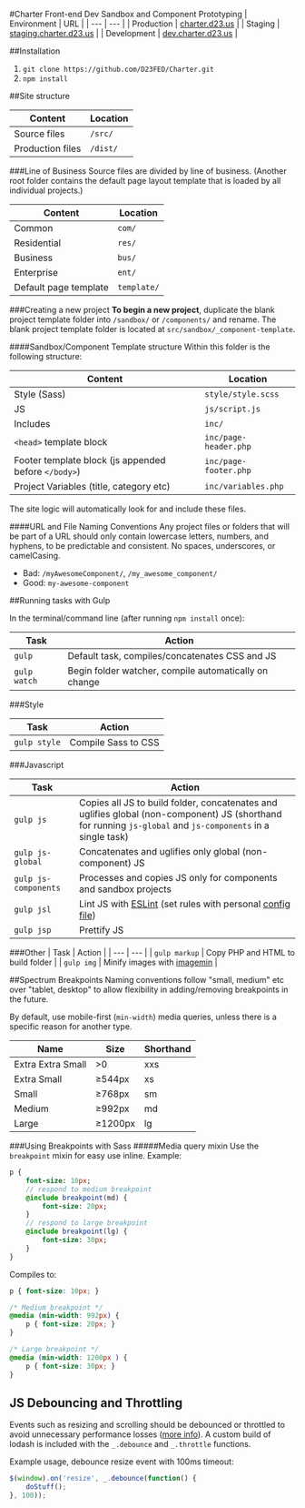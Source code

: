 #Charter Front-end Dev Sandbox and Component Prototyping
| Environment | URL                                                      |
| ---         | ---                                                      |
| Production  | [charter.d23.us](http://charter.d23.us/)                 |
| Staging     | [staging.charter.d23.us](http://staging.charter.d23.us/) |
| Development | [dev.charter.d23.us](http://dev.charter.d23.us/)         |

##Installation

1. `git clone https://github.com/D23FED/Charter.git`
2. `npm install`

##Site structure

| Content           | Location         |
| ---               | ---              |
| Source files      | `/src/`           |
| Production files  | `/dist/`          |

###Line of Business
Source files are divided by line of business. (Another root folder contains the default page layout template that is loaded by all individual projects.)

| Content               | Location     |
| ---                   | ---          |
| Common                | `com/`      |
| Residential           | `res/`      |
| Business              | `bus/`      |
| Enterprise            | `ent/`      |
| Default page template | `template/` |

###Creating a new project
**To begin a new project**, duplicate the blank project template folder into `/sandbox/` or `/components/` and rename. The blank project template folder is located at `src/sandbox/_component-template`.

####Sandbox/Component Template structure
Within this folder is the following structure:

| Content                                              | Location              |
| ---                                                  | ---                   |
| Style (Sass)                                         | `style/style.scss`    |
| JS                                                   | `js/script.js`        |
| Includes                                             | `inc/`                |
| `<head>` template block                              | `inc/page-header.php` |
| Footer template block (js appended before `</body>`) | `inc/page-footer.php` |
| Project Variables (title, category etc)              | `inc/variables.php`   |

The site logic will automatically look for and include these files.

####URL and File Naming Conventions
Any project files or folders that will be part of a URL should only contain lowercase letters, numbers, and hyphens, to be predictable and consistent. No spaces, underscores, or camelCasing.

* Bad: `/myAwesomeComponent/`, `/my_awesome_component/`
* Good: `my-awesome-component`

##Running tasks with Gulp

In the terminal/command line (after running `npm install` once):

| Task         | Action                                                |
| ---          | ---                                                   |
| `gulp`       | Default task, compiles/concatenates CSS and JS        |
| `gulp watch` | Begin folder watcher, compile automatically on change |

###Style

| Task         | Action              |
| ---          | ---                 |
| `gulp style` | Compile Sass to CSS |

###Javascript

| Task         | Action              |
| ---          | ---                 |
| `gulp js`            | Copies all JS to build folder, concatenates and uglifies global (non-component) JS (shorthand for running `js-global` and `js-components` in a single task) |
| `gulp js-global`     | Concatenates and uglifies only global (non-component) JS |
| `gulp js-components` | Processes and copies JS only for components and sandbox projects |
| `gulp jsl`           | Lint JS with [ESLint](http://eslint.org/) (set rules with personal [config file](http://eslint.org/docs/user-guide/configuring#using-configuration-files))  |
| `gulp jsp`           | Prettify JS                                                                                                                                                 |

###Other
| Task         | Action              |
| ---          | ---                 |
| `gulp markup` | Copy PHP and HTML to build folder                                   |
| `gulp img`    | Minify images with [imagemin](https://github.com/imagemin/imagemin) |

##Spectrum Breakpoints
Naming conventions follow "small, medium" etc over "tablet, desktop" to allow flexibility in adding/removing breakpoints in the future.

By default, use mobile-first (`min-width`) media queries, unless there is a specific reason for another type.

| Name              | Size    | Shorthand |
| ---               | ---     | ---       |
| Extra Extra Small | >0      | xxs       |
| Extra Small       | ≥544px  | xs        |
| Small             | ≥768px  | sm        |
| Medium            | ≥992px  | md        |
| Large             | ≥1200px | lg        |

###Using Breakpoints with Sass
#####Media query mixin
Use the `breakpoint` mixin for easy use inline. Example:

```Sass
p {
	font-size: 10px;
	// respond to medium breakpoint
	@include breakpoint(md) {
		font-size: 20px;
	}
	// respond to large breakpoint
	@include breakpoint(lg) {
		font-size: 30px;
	}
}
```

Compiles to:

```css
p { font-size: 10px; }

/* Medium breakpoint */
@media (min-width: 992px) {
	p { font-size: 20px; }
}

/* Large breakpoint */
@media (min-width: 1200px ) {
	p { font-size: 30px; }
}
```

## JS Debouncing and Throttling
Events such as resizing and scrolling should be debounced or throttled to avoid unnecessary performance losses ([more info](https://css-tricks.com/the-difference-between-throttling-and-debouncing/)). A custom build of lodash is included with the `_.debounce` and `_.throttle` functions.

Example usage, debounce resize event with 100ms timeout:

```js
$(window).on('resize', _.debounce(function() {
	doStuff();
}, 100));
```
